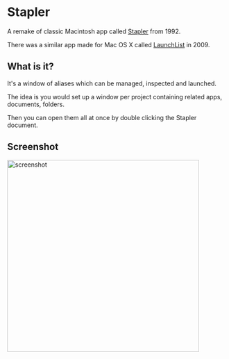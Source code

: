 # Stapler

A remake of classic Macintosh app called [Stapler](https://macintoshgarden.org/apps/stapler-11) from 1992.

There was a similar app made for Mac OS X called [LaunchList](http://hasseg.org/launchList/) in 2009.

## What is it?

It's a window of aliases which can be managed, inspected and launched.

The idea is you would set up a window per project containing related apps, documents, folders.

Then you can open them all at once by double clicking the Stapler document.

## Screenshot

<img width="442" alt="screenshot" src="https://github.com/user-attachments/assets/9b5482f9-48f0-4609-bf66-8b54ae148132">
